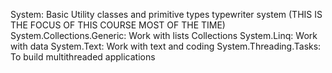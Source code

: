 System: Basic Utility classes and primitive types typewriter system (THIS IS THE FOCUS OF THIS COURSE MOST OF THE TIME)
System.Collections.Generic: Work with lists Collections
System.Linq: Work with data
System.Text: Work with text and coding 
System.Threading.Tasks: To build multithreaded applications